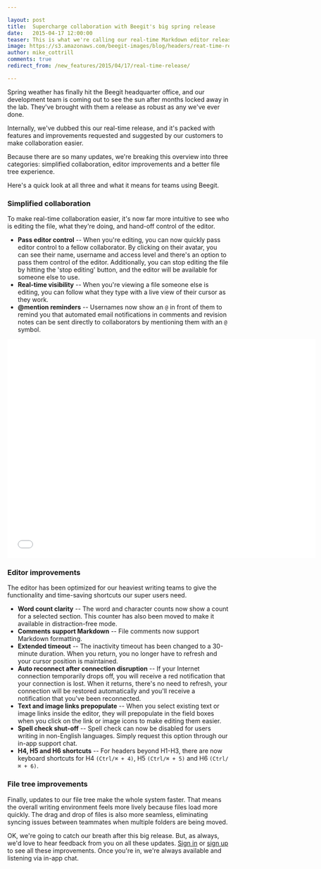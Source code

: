 ```yaml
---

layout: post
title:  Supercharge collaboration with Beegit's big spring release
date:   2015-04-17 12:00:00
teaser: This is what we're calling our real-time Markdown editor release, and it's packed with features and improvements requested and suggested by our customers
image: https://s3.amazonaws.com/beegit-images/blog/headers/reat-time-release.jpg
author: mike_cottrill
comments: true
redirect_from: /new_features/2015/04/17/real-time-release/

---
```

Spring weather has finally hit the Beegit headquarter office, and our development team is coming out to see the sun after months locked away in the lab. They've brought with them a release as robust as any we've ever done. 

Internally, we've dubbed this our real-time release, and it's packed with features and improvements requested and suggested by our customers to make collaboration easier. 

Because there are so many updates, we're breaking this overview into three categories: simplified collaboration, editor improvements and a better file tree experience. 

Here's a quick look at all three and what it means for teams using Beegit. 

### Simplified collaboration 
To make real-time collaboration easier, it's now far more intuitive to see who is editing the file, what they're doing, and hand-off control of the editor.

* **Pass editor control** -- When you're editing, you can now quickly pass editor control to a fellow collaborator. By clicking on their avatar, you can see their name, username and access level and there's an option to pass them control of the editor. Additionally, you can stop editing the file by hitting the 'stop editing' button, and the editor will be available for someone else to use. 
* **Real-time visibility** -- When you're viewing a file someone else is editing, you can follow what they type with a live view of their cursor as they work. 
* **@mention reminders** -- Usernames now show an `@` in front of them to remind you that automated email notifications in comments and revision notes can be sent directly to collaborators by mentioning them with an `@` symbol.

<iframe src="//fast.wistia.net/embed/iframe/oj6tpqo30m?videoFoam=true" allowtransparency="true" frameborder="0" scrolling="no" class="wistia_embed" name="wistia_embed" allowfullscreen mozallowfullscreen webkitallowfullscreen oallowfullscreen msallowfullscreen width="700" height="497"></iframe><script src="//fast.wistia.net/assets/external/E-v1.js"></script>

### Editor improvements
The editor has been optimized for our heaviest writing teams to give the functionality and time-saving shortcuts our super users need. 

* **Word count clarity** -- The word and character counts now show a count for a selected section. This counter has also been moved to make it available in distraction-free mode.
* **Comments support Markdown** -- File comments now support Markdown formatting. 
* **Extended timeout** -- The inactivity timeout has been changed to a 30-minute duration. When you return, you no longer have to refresh and your cursor position is maintained.
* **Auto reconnect after connection disruption** -- If your Internet connection temporarily drops off, you will receive a red notification that your connection is lost. When it returns, there's no need to refresh, your connection will be restored automatically and you'll receive a notification that you've been reconnected. 
* **Text and image links prepopulate** -- When you select existing text or image links inside the editor, they will prepopulate in the field boxes when you click on the link or image icons to make editing them easier. 
* **Spell check shut-off** -- Spell check can now be disabled for users writing in non-English languages. Simply request this option through our in-app support chat.
* **H4, H5 and H6 shortcuts** -- For headers beyond H1-H3, there are now keyboard shortcuts for H4 `(Ctrl/⌘ + 4)`, H5 `(Ctrl/⌘ + 5)` and H6 `(Ctrl/⌘ + 6)`.

### File tree improvements 
Finally, updates to our file tree make the whole system faster. That means the overall writing environment feels more lively because files load more quickly. The drag and drop of files is also more seamless, eliminating syncing issues between teammates when multiple folders are being moved. 

OK, we're going to catch our breath after this big release. But, as always, we'd love to hear feedback from you on all these updates. [Sign in](https://beegit.com/login) or [sign up](https://beegit.com/signup) to see all these improvements. Once you're in, we're always available and listening via in-app chat. 
